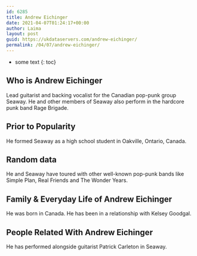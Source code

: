 ```yaml
---
id: 6285
title: Andrew Eichinger
date: 2021-04-07T01:24:17+00:00
author: Laima
layout: post
guid: https://ukdataservers.com/andrew-eichinger/
permalink: /04/07/andrew-eichinger/
---
```


* some text
{: toc}


## Who is Andrew Eichinger
                  
                  
                  
Lead guitarist and backing vocalist for the Canadian pop-punk group Seaway. He and other members of Seaway also perform in the hardcore punk band Rage Brigade.
                  
              
            
              
            
                
                
                
## Prior to Popularity
                  
                  
                  
He formed Seaway as a high school student in Oakville, Ontario, Canada.
                  
              
            
              
            
                
                
                
## Random data
                  
                  
                  
He and Seaway have toured with other well-known pop-punk bands like Simple Plan, Real Friends and The Wonder Years.
                  
              
            
              
            
                
                
                
## Family & Everyday Life of Andrew Eichinger
                  
                  
                  
He was born in Canada. He has been in a relationship with Kelsey Goodgal.
                  
              
            
              
            
                
                
                
## People Related With Andrew Eichinger
                  
                  
                  
He has performed alongside guitarist Patrick Carleton in Seaway.
                  
              
            
              
            
                
              
            
              
              
            
            
              
            
          
          
          